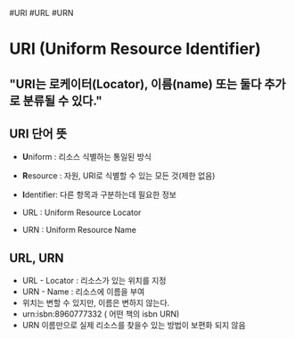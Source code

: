 
#URI #URL #URN
# URI (Uniform Resource Identifier)

## "URI는 로케이터(Locator), 이름(name) 또는 둘다 추가로 분류될 수 있다."

## URI 단어 뜻 
 - **U**niform : 리소스 식별하는 통일된 방식
 - **R**esource : 자원, URI로 식별할  수 있는 모든 것(제한 없음)
 - **I**dentifier: 다른 항목과 구분하는데 필요한 정보

- URL : Uniform Resource Locator
- URN : Uniform Resource Name 

## URL, URN 
- URL - Locator  : 리소스가 있는 위치를 지정
- URN - Name : 리소스에 이름을 부여
- 위치는 변할 수 있지만, 이름은 변하지 않는다. 
- urn:isbn:8960777332 ( 어떤 책의 isbn URN)
- URN 이름만으로 실제 리소스를 찾을수 있는 방법이 보편화 되지 않음 
